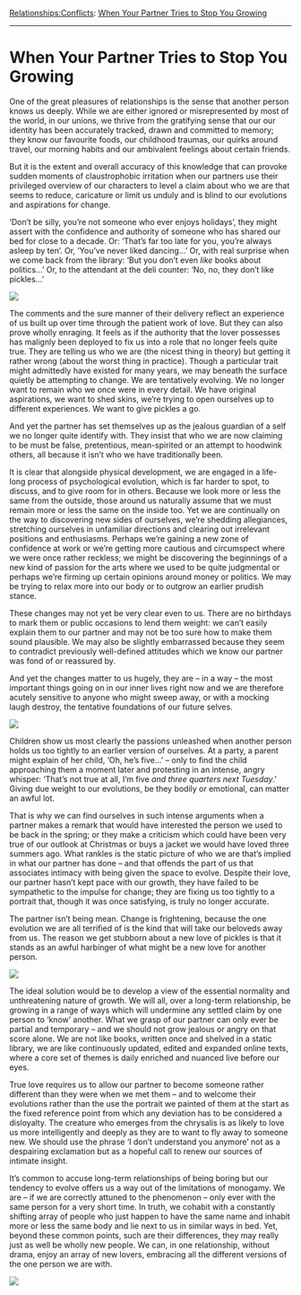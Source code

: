 [Relationships:](https://www.theschooloflife.com/thebookoflife/category/relationships/)[Conflicts](https://www.theschooloflife.com/thebookoflife/category/relationships/conflicts/): [When Your Partner Tries to Stop You Growing](https://www.theschooloflife.com/thebookoflife/when-your-partner-tries-to-stop-you-growing/)

* * *

# When Your Partner Tries to Stop You Growing

One of the great pleasures of relationships is the sense that another person knows us deeply. While we are either ignored or misrepresented by most of the world, in our unions, we thrive from the gratifying sense that our our identity has been accurately tracked, drawn and committed to memory; they know our favourite foods, our childhood traumas, our quirks around travel, our morning habits and our ambivalent feelings about certain friends.

But it is the extent and overall accuracy of this knowledge that can provoke sudden moments of claustrophobic irritation when our partners use their privileged overview of our characters to level a claim about who we are that seems to reduce, caricature or limit us unduly and is blind to our evolutions and aspirations for change.

‘Don’t be silly, you’re not someone who ever enjoys holidays’, they might assert with the confidence and authority of someone who has shared our bed for close to a decade. Or: ‘That’s far too late for you, you’re always asleep by ten’. Or, ‘You’ve never liked dancing…’ Or, with real surprise when we come back from the library: ‘But you don’t even _like_ books about politics…’ Or, to the attendant at the deli counter: ‘No, no, they don’t like pickles…’

![](https://www.theschooloflife.com/thebookoflife/wp-content/uploads/2018/09/640px-Georges_Seurat_-_A_Sunday_on_La_Grande_Jatte_-_1884_-_Google_Art_Project.jpg)

The comments and the sure manner of their delivery reflect an experience of us built up over time through the patient work of love. But they can also prove wholly enraging. It feels as if the authority that the lover possesses has malignly been deployed to fix us into a role that no longer feels quite true. They are telling us who we are (the nicest thing in theory) but getting it rather wrong (about the worst thing in practice). Though a particular trait might admittedly have existed for many years, we may beneath the surface quietly be attempting to change. We are tentatively evolving. We no longer want to remain who we once were in every detail. We have original aspirations, we want to shed skins, we’re trying to open ourselves up to different experiences. We want to give pickles a go.

And yet the partner has set themselves up as the jealous guardian of a self we no longer quite identify with. They insist that who we are now claiming to be must be false, pretentious, mean-spirited or an attempt to hoodwink others, all because it isn’t who we have traditionally been.

It is clear that alongside physical development, we are engaged in a life-long process of psychological evolution, which is far harder to spot, to discuss, and to give room for in others. Because we look more or less the same from the outside, those around us naturally assume that we must remain more or less the same on the inside too. Yet we are continually on the way to discovering new sides of ourselves, we’re shedding allegiances, stretching ourselves in unfamiliar directions and clearing out irrelevant positions and enthusiasms. Perhaps we’re gaining a new zone of confidence at work or we’re getting more cautious and circumspect where we were once rather reckless; we might be discovering the beginnings of a new kind of passion for the arts where we used to be quite judgmental or perhaps we’re firming up certain opinions around money or politics. We may be trying to relax more into our body or to outgrow an earlier prudish stance.

These changes may not yet be very clear even to us. There are no birthdays to mark them or public occasions to lend them weight: we can’t easily explain them to our partner and may not be too sure how to make them sound plausible. We may also be slightly embarrassed because they seem to contradict previously well-defined attitudes which we know our partner was fond of or reassured by.

And yet the changes matter to us hugely, they are – in a way – the most important things going on in our inner lives right now and we are therefore acutely sensitive to anyone who might sweep away, or with a mocking laugh destroy, the tentative foundations of our future selves.

![](https://www.theschooloflife.com/thebookoflife/wp-content/uploads/2018/09/Van_Rysselberghe_femme_et_enfant.jpg)

Children show us most clearly the passions unleashed when another person holds us too tightly to an earlier version of ourselves. At a party, a parent might explain of her child, ‘Oh, he’s five…’ – only to find the child approaching them a moment later and protesting in an intense, angry whisper: ‘That’s not true at all, I’m five _and three quarters next Tuesday_.’ Giving due weight to our evolutions, be they bodily or emotional, can matter an awful lot.

That is why we can find ourselves in such intense arguments when a partner makes a remark that would have interested the person we used to be back in the spring; or they make a criticism which could have been very true of our outlook at Christmas or buys a jacket we would have loved three summers ago. What rankles is the static picture of who we are that’s implied in what our partner has done – and that offends the part of us that associates intimacy with being given the space to evolve. Despite their love, our partner hasn’t kept pace with our growth, they have failed to be sympathetic to the impulse for change; they are fixing us too tightly to a portrait that, though it was once satisfying, is truly no longer accurate.

The partner isn’t being mean. Change is frightening, because the one evolution we are all terrified of is the kind that will take our beloveds away from us. The reason we get stubborn about a new love of pickles is that it stands as an awful harbinger of what might be a new love for another person.

![](https://www.theschooloflife.com/thebookoflife/wp-content/uploads/2018/09/596px-Morning_Interior_-_Luce.jpeg)

The ideal solution would be to develop a view of the essential normality and unthreatening nature of growth. We will all, over a long-term relationship, be growing in a range of ways which will undermine any settled claim by one person to ‘know’ another. What we grasp of our partner can only ever be partial and temporary – and we should not grow jealous or angry on that score alone. We are not like books, written once and shelved in a static library, we are like continuously updated, edited and expanded online texts, where a core set of themes is daily enriched and nuanced live before our eyes.

True love requires us to allow our partner to become someone rather different than they were when we met them – and to welcome their evolutions rather than the use the portrait we painted of them at the start as the fixed reference point from which any deviation has to be considered a disloyalty. The creature who emerges from the chrysalis is as likely to love us more intelligently and deeply as they are to want to fly away to someone new. We should use the phrase ‘I don’t understand you anymore’ not as a despairing exclamation but as a hopeful call to renew our sources of intimate insight.

It’s common to accuse long-term relationships of being boring but our tendency to evolve offers us a way out of the limitations of monogamy. We are – if we are correctly attuned to the phenomenon – only ever with the same person for a very short time. In truth, we cohabit with a constantly shifting array of people who just happen to have the same name and inhabit more or less the same body and lie next to us in similar ways in bed. Yet, beyond these common points, such are their differences, they may really just as well be wholly new people. We can, in one relationship, without drama, enjoy an array of new lovers, embracing all the different versions of the one person we are with.

[![](https://img.youtube.com/vi/YLxKQxu0nng/0.jpg)](https://www.youtube.com/embed/YLxKQxu0nng '')
